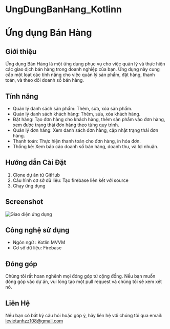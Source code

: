 # UngDungBanHang_Kotlinn
# Ứng dụng Bán Hàng

## Giới thiệu

Ứng dụng Bán Hàng là một ứng dụng phục vụ cho việc quản lý và thực hiện các giao dịch bán hàng trong doanh nghiệp của bạn. Ứng dụng này cung cấp một loạt các tính năng cho việc quản lý sản phẩm, đặt hàng, thanh toán, và theo dõi doanh số bán hàng.

## Tính năng

- Quản lý danh sách sản phẩm: Thêm, sửa, xóa sản phẩm.
- Quản lý danh sách khách hàng: Thêm, sửa, xóa khách hàng.
- Đặt hàng: Tạo đơn hàng cho khách hàng, thêm sản phẩm vào đơn hàng, xem được trạng thái đơn hàng theo từng quy trình.
- Quản lý đơn hàng: Xem danh sách đơn hàng, cập nhật trạng thái đơn hàng.
- Thanh toán: Thực hiện thanh toán cho đơn hàng, in hóa đơn.
- Thống kê: Xem báo cáo doanh số bán hàng, doanh thu, và lợi nhuận.

## Hướng dẫn Cài Đặt

1. Clone dự án từ GitHub
3. Cấu hình cơ sở dữ liệu: Tạo firebase liên kết với source
4. Chạy ứng dụng

## Screenshot

![Giao diện ứng dụng](screenshot.png)

## Công nghệ sử dụng

- Ngôn ngữ : Kotlin MVVM
- Cơ sỡ dữ liệu: Firebase

## Đóng góp

Chúng tôi rất hoan nghênh mọi đóng góp từ cộng đồng. Nếu bạn muốn đóng góp vào dự án, vui lòng tạo một pull request và chúng tôi sẽ xem xét nó.

## Liên Hệ

Nếu bạn có bất kỳ câu hỏi hoặc góp ý, hãy liên hệ với chúng tôi qua email: levietanhzz108@gmail.com
